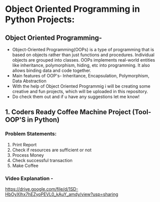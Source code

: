 # Object Oriented Programming in Python Projects:

## Object Oriented Programming-
- Object-Oriented Programming(OOPs) is a type of programming that is based on objects rather than just functions and procedures. Individual objects are grouped into classes. OOPs implements real-world entities like inheritance, polymorphism, hiding, etc into programming. It also allows binding data and code together.
- Main features of OOP's- Inheritance, Encapsulation, Polymorphism, Data Abstraction
- With the help of Object Oriented Programmig i will be creating some creative and fun projects, which will be uploaded in this repository.
- Do check them out and if u have any suggestions let me know!

## 1. Coders Ready Coffee Machine Project (Tool- OOP'S in Python)
### Problem Statements:
1. Print Report
2. Check if resources are sufficient or not
3. Process Money
4. Check successful transaction
5. Make Coffee

### Video Explanation -
https://drive.google.com/file/d/1SD-HbOyXIhx7hEZyoPEVL0_kAuY_amdy/view?usp=sharing
